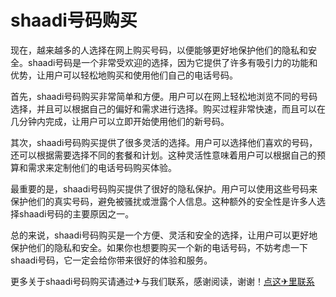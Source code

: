 # shaadi号码购买

现在，越来越多的人选择在网上购买号码，以便能够更好地保护他们的隐私和安全。shaadi号码是一个非常受欢迎的选择，因为它提供了许多有吸引力的功能和优势，让用户可以轻松地购买和使用他们自己的电话号码。

首先，shaadi号码购买非常简单和方便。用户可以在网上轻松地浏览不同的号码选择，并且可以根据自己的偏好和需求进行选择。购买过程非常快速，而且可以在几分钟内完成，让用户可以立即开始使用他们的新号码。

其次，shaadi号码购买提供了很多灵活的选择。用户可以选择他们喜欢的号码，还可以根据需要选择不同的套餐和计划。这种灵活性意味着用户可以根据自己的预算和需求来定制他们的电话号码购买体验。

最重要的是，shaadi号码购买提供了很好的隐私保护。用户可以使用这些号码来保护他们的真实号码，避免被骚扰或泄露个人信息。这种额外的安全性是许多人选择shaadi号码的主要原因之一。

总的来说，shaadi号码购买是一个方便、灵活和安全的选择，让用户可以更好地保护他们的隐私和安全。如果你也想要购买一个新的电话号码，不妨考虑一下shaadi号码，它一定会给你带来很好的体验和服务。

更多关于shaadi号码购买请通过✈与我们联系，感谢阅读，谢谢！[点这✈里联系](https://c.k02.cc)